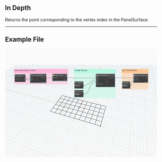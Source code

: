 ## In Depth
Returns the point corresponding to the vertex index in the PanelSurface.
___
## Example File

![GetPoint](./Autodesk.DesignScript.Geometry.PanelSurface.GetPoint_img.jpg)
